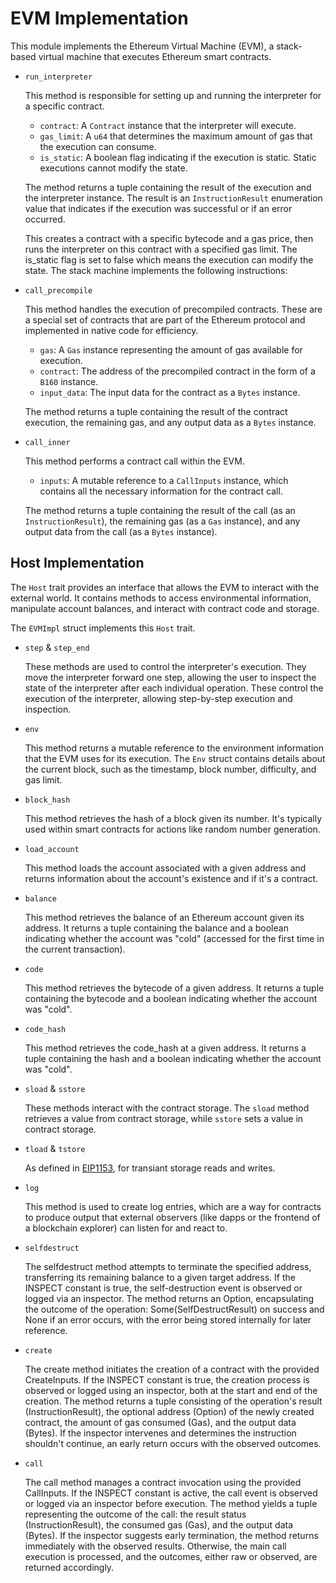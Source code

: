 # EVM Implementation

This module implements the Ethereum Virtual Machine (EVM), a stack-based virtual machine that executes Ethereum smart contracts.

- `run_interpreter`

    This method is responsible for setting up and running the interpreter for a specific contract.

    - `contract`: A `Contract` instance that the interpreter will execute.
    - `gas_limit`: A `u64` that determines the maximum amount of gas that the execution can consume.
    - `is_static`: A boolean flag indicating if the execution is static. Static executions cannot modify the state.

    The method returns a tuple containing the result of the execution and the interpreter instance. The result is an `InstructionResult` enumeration value that indicates if the execution was successful or if an error occurred.

    This creates a contract with a specific bytecode and a gas price, then runs the interpreter on this contract with a specified gas limit. The is_static flag is set to false which means the execution can modify the state. The stack machine implements the following instructions:

- `call_precompile`

    This method handles the execution of precompiled contracts. These are a special set of contracts that are part of the Ethereum protocol and implemented in native code for efficiency.

    - `gas`: A `Gas` instance representing the amount of gas available for execution.
    - `contract`: The address of the precompiled contract in the form of a `B160` instance.
    - `input_data`: The input data for the contract as a `Bytes` instance.

    The method returns a tuple containing the result of the contract execution, the remaining gas, and any output data as a `Bytes` instance. 

- `call_inner`

    This method performs a contract call within the EVM.

    - `inputs`: A mutable reference to a `CallInputs` instance, which contains all the necessary information for the contract call.

    The method returns a tuple containing the result of the call (as an `InstructionResult`), the remaining gas (as a `Gas` instance), and any output data from the call (as a `Bytes` instance).

## Host Implementation

The `Host` trait provides an interface that allows the EVM to interact with the external world. It contains methods to access environmental information, manipulate account balances, and interact with contract code and storage.

The `EVMImpl` struct implements this `Host` trait.

- `step` & `step_end`

    These methods are used to control the interpreter's execution. They move the interpreter forward one step, allowing the user to inspect the state of the interpreter after each individual operation.
    These control the execution of the interpreter, allowing step-by-step execution and inspection.

- `env`

    This method returns a mutable reference to the environment information that the EVM uses for its execution. The `Env` struct contains details about the current block, such as the timestamp, block number, difficulty, and gas limit.

- `block_hash`

    This method retrieves the hash of a block given its number. It's typically used within smart contracts for actions like random number generation.

- `load_account`

    This method loads the account associated with a given address and returns information about the account's existence and if it's a contract.

- `balance`

    This method retrieves the balance of an Ethereum account given its address. It returns a tuple containing the balance and a boolean indicating whether the account was "cold" (accessed for the first time in the current transaction).

-  `code`

    This method retrieves the bytecode of a given address. It returns a tuple containing the bytecode and a boolean indicating whether the account was "cold".

-  `code_hash`

    This method retrieves the code_hash at a given address. It returns a tuple containing the hash and a boolean indicating whether the account was "cold".

- `sload` & `sstore`

    These methods interact with the contract storage. The `sload` method retrieves a value from contract storage, while `sstore` sets a value in contract storage.

- `tload` & `tstore`

    As defined in [EIP1153](https://eips.ethereum.org/EIPS/eip-1153), for transiant storage reads and writes. 

- `log`

    This method is used to create log entries, which are a way for contracts to produce output that external observers (like dapps or the frontend of a blockchain explorer) can listen for and react to.

-  `selfdestruct`

    The selfdestruct method attempts to terminate the specified address, transferring its remaining balance to a given target address. If the INSPECT constant is true, the self-destruction event is observed or logged via an inspector. The method returns an Option<SelfDestructResult>, encapsulating the outcome of the operation: Some(SelfDestructResult) on success and None if an error occurs, with the error being stored internally for later reference.

- `create`

    The create method initiates the creation of a contract with the provided CreateInputs. If the INSPECT constant is true, the creation process is observed or logged using an inspector, both at the start and end of the creation. The method returns a tuple consisting of the operation's result (InstructionResult), the optional address (Option<B160>) of the newly created contract, the amount of gas consumed (Gas), and the output data (Bytes). If the inspector intervenes and determines the instruction shouldn't continue, an early return occurs with the observed outcomes.

- `call`

    The call method manages a contract invocation using the provided CallInputs. If the INSPECT constant is active, the call event is observed or logged via an inspector before execution. The method yields a tuple representing the outcome of the call: the result status (InstructionResult), the consumed gas (Gas), and the output data (Bytes). If the inspector suggests early termination, the method returns immediately with the observed results. Otherwise, the main call execution is processed, and the outcomes, either raw or observed, are returned accordingly.